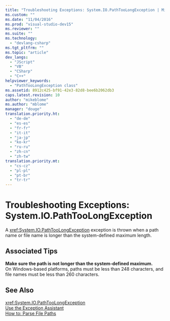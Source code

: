 ```yaml
---
title: "Troubleshooting Exceptions: System.IO.PathTooLongException | Microsoft Docs"
ms.custom: ""
ms.date: "11/04/2016"
ms.prod: "visual-studio-dev15"
ms.reviewer: ""
ms.suite: ""
ms.technology: 
  - "devlang-csharp"
ms.tgt_pltfrm: ""
ms.topic: "article"
dev_langs: 
  - "JScript"
  - "VB"
  - "CSharp"
  - "C++"
helpviewer_keywords: 
  - "PathTooLongException class"
ms.assetid: 8912c425-bf91-42e3-82d8-bee6b2062db3
caps.latest.revision: 10
author: "mikeblome"
ms.author: "mblome"
manager: "douge"
translation.priority.ht: 
  - "de-de"
  - "es-es"
  - "fr-fr"
  - "it-it"
  - "ja-jp"
  - "ko-kr"
  - "ru-ru"
  - "zh-cn"
  - "zh-tw"
translation.priority.mt: 
  - "cs-cz"
  - "pl-pl"
  - "pt-br"
  - "tr-tr"
---
```

# Troubleshooting Exceptions: System.IO.PathTooLongException
A <xref:System.IO.PathTooLongException> exception is thrown when a path name or file name is longer than the system-defined maximum length.  
  
## Associated Tips  
 **Make sure the path is not longer than the system-defined maximum.**  
 On Windows-based platforms, paths must be less than 248 characters, and file names must be less than 260 characters.  
  
## See Also  
 <xref:System.IO.PathTooLongException>   
 [Use the Exception Assistant](../Topic/How%20to:%20Use%20the%20Exception%20Assistant.md)   
 [How to: Parse File Paths](../Topic/How%20to:%20Parse%20File%20Paths%20in%20Visual%20Basic.md)